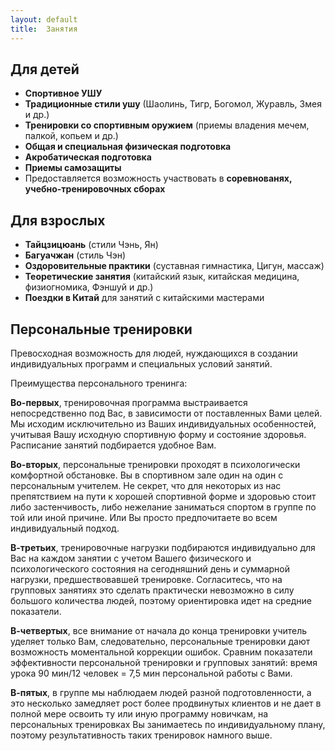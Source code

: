 ```yaml
---
layout: default
title:  Занятия
---
```

## Для детей
* **Спортивное УШУ**
* **Традиционные стили ушу** (Шаолинь, Тигр, Богомол, Журавль, Змея и др.)
* **Тренировки со спортивным оружием** (приемы владения мечем, палкой, копьем и др.)
* **Общая и специальная физическая подготовка**
* **Акробатическая подготовка**
* **Приемы самозащиты**
* Предоставляется возможность участвовать в **соревнованях, учебно-тренировочных сборах**

## Для взрослых
* **Тайцзицюань** (стили Чэнь, Ян)
* **Багуачжан** (стиль Чэн)
* **Оздоровительные практики** (суставная гимнастика, Цигун, массаж)
* **Теоретические занятия** (китайский язык, китайская медицина, физиогномика, Фэншуй и др.)
* **Поездки в Китай** для занятий с китайскими мастерами

## Персональные тренировки
Превосходная возможность для людей, нуждающихся в создании индивидуальных программ и специальных условий занятий.

Преимущества персонального тренинга:

**Во-первых**,
тренировочная программа выстраивается непосредственно под Вас,
в зависимости от поставленных Вами целей.
Мы исходим исключительно из Ваших индивидуальных особенностей,
учитывая Вашу исходную спортивную форму и состояние здоровья.
Расписание занятий подбирается удобное Вам.

**Во-вторых**,
персональные тренировки проходят в психологически комфортной обстановке.
Вы в спортивном зале один на один с персональным учителем.
Не секрет, что для некоторых из нас препятствием на пути к хорошей спортивной форме и здоровью стоит либо застенчивость,
либо нежелание заниматься спортом в группе по той или иной причине.
Или Вы просто предпочитаете во всем индивидуальный подход.

**В-третьих**,
тренировочные нагрузки подбираются индивидуально для Вас
на каждом занятии с учетом Вашего физического и психологического состояния
на сегодняшний день и суммарной нагрузки, предшествовавшей тренировке.
Согласитесь, что на групповых занятиях это сделать практически невозможно
в силу большого количества людей, поэтому ориентировка идет на средние показатели.

**В-четвертых**,
все внимание от начала до конца тренировки учитель уделяет только Вам,
следовательно, персональные тренировки дают возможность моментальной коррекции ошибок.
Сравним показатели эффективности персональной тренировки и групповых занятий:
время урока 90 мин/12 человек = 7,5 мин персональной работы с Вами.

**В-пятых**,
в группе мы наблюдаем людей разной подготовленности,
а это несколько замедляет рост более продвинутых клиентов
и не дает в полной мере освоить ту или иную программу новичкам,
на персональных тренировках Вы занимаетесь по индивидуальному плану,
поэтому результативность таких тренировок намного выше.
